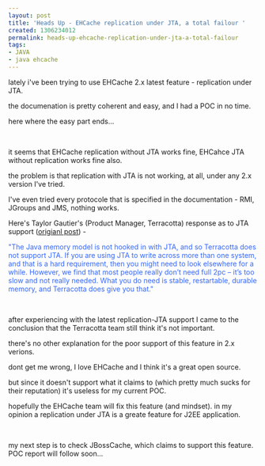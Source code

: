 ```yaml
---
layout: post
title: 'Heads Up - EHCache replication under JTA, a total failour '
created: 1306234012
permalink: heads-up-ehcache-replication-under-jta-a-total-failour
tags:
- JAVA
- java ehcache
---
```

<p>lately i've been trying to use EHCache 2.x latest feature - replication under JTA.</p>
<p>the documenation is pretty coherent and easy, and I had a POC in no time.</p>
<p>here where the easy part ends...</p>
<p>&nbsp;</p>
<p>it seems that EHCache replication without JTA works fine, EHCahce JTA without replication works fine also.</p>
<p>the problem is that replication with JTA is not working, at all, under any 2.x version I've tried.</p>
<p>I've even tried every protocole that is specified in the documentation - RMI, JGroups and JMS, nothing works.</p>
<p>Here's Taylor Gautier's (Product Manager, Terracotta) response as to JTA support (<a href="http://blog.markturansky.com/archives/26">origianl post</a>) -</p>
<p><span style="color: rgb(51, 102, 255);">&quot;The Java memory model is not hooked in with JTA, and so Terracotta does  not support JTA.  If you are using JTA to write across more than one  system, and that is a hard requirement, then you might need to look  elsewhere for a while.  However, we find that most people really don&rsquo;t  need full 2pc &ndash; it&rsquo;s too slow and not really needed.  What you do need  is stable, restartable, durable memory, and Terracotta does give you  that.&quot;</span></p>
<p>&nbsp;</p>
<p>after experiencing with the latest replication-JTA support I came to the conclusion that the Terracotta team still think it's not important.</p>
<p>there's no other explanation for the poor support of this feature in 2.x verions.</p>
<p>dont get me wrong, I love EHCache and I&nbsp;think it's a great open source.</p>
<p>but since it doesn't support what it claims to (which pretty much sucks for their reputation) it's useless for my current POC.</p>
<p>hopefully the EHCache team will fix this feature (and mindset). in my opinion a replication under JTA is a greate feature for J2EE application.</p>
<p>&nbsp;</p>
<p>my next step is to check JBossCache, which claims to support this feature. POC report will follow soon...</p>
<p>&nbsp;</p>

